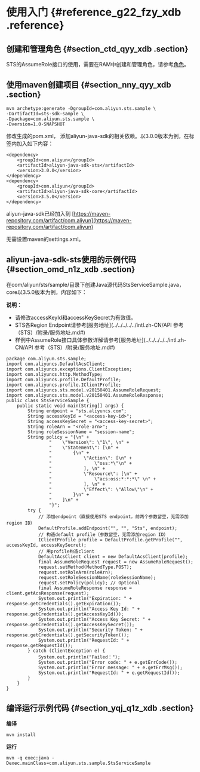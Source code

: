 # 使用入门 {#reference_g22_fzy_xdb .reference}

## 创建和管理角色 {#section_ctd_qyy_xdb .section}

STS的AssumeRole接口的使用，需要在RAM中创建和管理角色，请参考[角色](../../../../../intl.zh-CN/用户指南/身份管理/角色.md#)。

## 使用maven创建项目 {#section_nny_qyy_xdb .section}

```
mvn archetype:generate -DgroupId=com.aliyun.sts.sample \
-DartifactId=sts-sdk-sample \
-Dpackage=com.aliyun.sts.sample \
-Dversion=1.0-SNAPSHOT
```

修改生成的pom.xml， 添加aliyun-java-sdk的相关依赖。以3.0.0版本为例，在标签内加入如下内容：

```
<dependency>
    <groupId>com.aliyun</groupId>
    <artifactId>aliyun-java-sdk-sts</artifactId>
    <version>3.0.0</version>
</dependency>
<dependency>
    <groupId>com.aliyun</groupId>
    <artifactId>aliyun-java-sdk-core</artifactId>
    <version>3.5.0</version>
</dependency>
```

aliyun-java-sdk已经加入到 [https://maven-repository.com/artifact/com.aliyun](https://maven-repository.com/artifact/com.aliyun)

无需设置maven的settings.xml。

## aliyun-java-sdk-sts使用的示例代码 {#section_omd_n1z_xdb .section}

在com/aliyun/sts/sample/目录下创建Java源代码StsServiceSample.java，core以3.5.0版本为例，内容如下：

**说明：** 

-   请修改accessKeyId和accessKeySecret为有效值。
-   STS各Region Endpoint请参考[服务地址](../../../../../intl.zh-CN/API 参考（STS）/附录/服务地址.md#)
-   样例中AssumeRole接口具体参数详解请参考[服务地址](../../../../../intl.zh-CN/API 参考（STS）/附录/服务地址.md#)

```
package com.aliyun.sts.sample;
import com.aliyuncs.DefaultAcsClient;
import com.aliyuncs.exceptions.ClientException;
import com.aliyuncs.http.MethodType;
import com.aliyuncs.profile.DefaultProfile;
import com.aliyuncs.profile.IClientProfile;
import com.aliyuncs.sts.model.v20150401.AssumeRoleRequest;
import com.aliyuncs.sts.model.v20150401.AssumeRoleResponse;
public class StsServiceSample {
    public static void main(String[] args) {
        String endpoint = "sts.aliyuncs.com";
        String accessKeyId = "<access-key-id>";
        String accessKeySecret = "<access-key-secret>";
        String roleArn = "<role-arn>";
        String roleSessionName = "session-name";
        String policy = "{\n" +
                "    \"Version\": \"1\", \n" +
                "    \"Statement\": [\n" +
                "        {\n" +
                "            \"Action\": [\n" +
                "                \"oss:*\"\n" +
                "            ], \n" +
                "            \"Resource\": [\n" +
                "                \"acs:oss:*:*:*\" \n" +
                "            ], \n" +
                "            \"Effect\": \"Allow\"\n" +
                "        }\n" +
                "    ]\n" +
                "}";
        try {
            // 添加endpoint（直接使用STS endpoint，前两个参数留空，无需添加region ID）
            DefaultProfile.addEndpoint("", "", "Sts", endpoint);
            // 构造default profile（参数留空，无需添加region ID）
            IClientProfile profile = DefaultProfile.getProfile("", accessKeyId, accessKeySecret);
            // 用profile构造client
            DefaultAcsClient client = new DefaultAcsClient(profile);
            final AssumeRoleRequest request = new AssumeRoleRequest();
            request.setMethod(MethodType.POST);
            request.setRoleArn(roleArn);
            request.setRoleSessionName(roleSessionName);
            request.setPolicy(policy); // Optional
            final AssumeRoleResponse response = client.getAcsResponse(request);
            System.out.println("Expiration: " + response.getCredentials().getExpiration());
            System.out.println("Access Key Id: " + response.getCredentials().getAccessKeyId());
            System.out.println("Access Key Secret: " + response.getCredentials().getAccessKeySecret());
            System.out.println("Security Token: " + response.getCredentials().getSecurityToken());
            System.out.println("RequestId: " + response.getRequestId());
        } catch (ClientException e) {
            System.out.println("Failed：");
            System.out.println("Error code: " + e.getErrCode());
            System.out.println("Error message: " + e.getErrMsg());
            System.out.println("RequestId: " + e.getRequestId());
        }
    }
}
```

## 编译运行示例代码 {#section_yqj_q1z_xdb .section}

**编译**

```
mvn install
```

**运行**

```
mvn -q exec:java -Dexec.mainClass=com.aliyun.sts.sample.StsServiceSample
```

